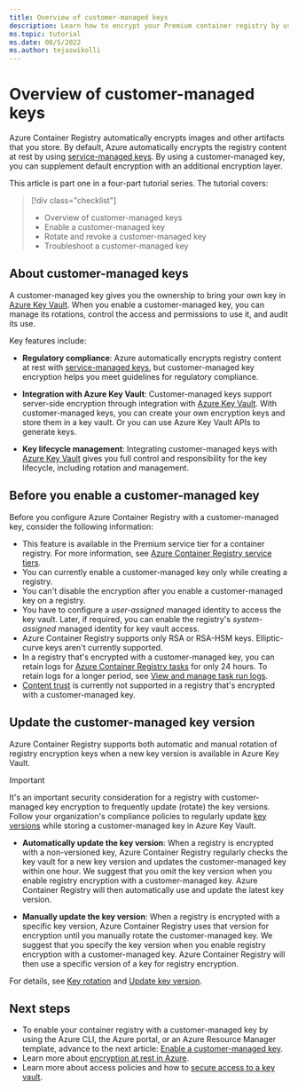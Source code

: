 ```yaml
---
title: Overview of customer-managed keys
description: Learn how to encrypt your Premium container registry by using a customer-managed key stored in Azure Key Vault.
ms.topic: tutorial
ms.date: 08/5/2022
ms.author: tejaswikolli
---
```


# Overview of customer-managed keys

Azure Container Registry automatically encrypts images and other artifacts that you store. By default, Azure automatically encrypts the registry content at rest by using [service-managed keys](../security/fundamentals/encryption-models.md). By using a customer-managed key, you can supplement default encryption with an additional encryption layer.
  
This article is part one in a four-part tutorial series. The tutorial covers:

> [!div class="checklist"]
> * Overview of customer-managed keys
> * Enable a customer-managed key
> * Rotate and revoke a customer-managed key
> * Troubleshoot a customer-managed key

## About customer-managed keys 

A customer-managed key gives you the ownership to bring your own key in [Azure Key Vault](../key-vault/general/overview.md). When you enable a customer-managed key, you can manage its rotations, control the access and permissions to use it, and audit its use.

Key features include:

* **Regulatory compliance**: Azure automatically encrypts registry content at rest with [service-managed keys](../security/fundamentals/encryption-models.md), but customer-managed key encryption helps you meet guidelines for regulatory compliance.

* **Integration with Azure Key Vault**: Customer-managed keys support server-side encryption through integration with [Azure Key Vault](../key-vault/general/overview.md). With customer-managed keys, you can create your own encryption keys and store them in a key vault. Or you can use Azure Key Vault APIs to generate keys. 

* **Key lifecycle management**: Integrating customer-managed keys with [Azure Key Vault](../key-vault/general/overview.md) gives you full control and responsibility for the key lifecycle, including rotation and management.

## Before you enable a customer-managed key  

Before you configure Azure Container Registry with a customer-managed key, consider the following information:

* This feature is available in the Premium service tier for a container registry. For more information, see [Azure Container Registry service tiers](container-registry-skus.md).
* You can currently enable a customer-managed key only while creating a registry.
* You can't disable the encryption after you enable a customer-managed key on a registry.
* You have to configure a *user-assigned* managed identity to access the key vault. Later, if required, you can enable the registry's *system-assigned* managed identity for key vault access.
* Azure Container Registry supports only RSA or RSA-HSM keys. Elliptic-curve keys aren't currently supported.
* In a registry that's encrypted with a customer-managed key, you can retain logs for [Azure Container Registry tasks](container-registry-tasks-overview.md) for only 24 hours. To retain logs for a longer period, see [View and manage task run logs](container-registry-tasks-logs.md#alternative-log-storage).
* [Content trust](container-registry-content-trust.md) is currently not supported in a registry that's encrypted with a customer-managed key.

## Update the customer-managed key version

Azure Container Registry supports both automatic and manual rotation of registry encryption keys when a new key version is available in Azure Key Vault.

>[!IMPORTANT]
>It's an important security consideration for a registry with customer-managed key encryption to frequently update (rotate) the key versions. Follow your organization's compliance policies to regularly update [key versions](../key-vault/general/about-keys-secrets-certificates.md#objects-identifiers-and-versioning) while storing a customer-managed key in Azure Key Vault.  

* **Automatically update the key version**: When a registry is encrypted with a non-versioned key, Azure Container Registry regularly checks the key vault for a new key version and updates the customer-managed key within one hour. We suggest that you omit the key version when you enable registry encryption with a customer-managed key. Azure Container Registry will then automatically use and update the latest key version.

* **Manually update the key version**: When a registry is encrypted with a specific key version, Azure Container Registry uses that version for encryption until you manually rotate the customer-managed key. We suggest that you specify the key version when you enable registry encryption with a customer-managed key. Azure Container Registry will then use a specific version of a key for registry encryption.

For details, see [Key rotation](tutorial-enable-customer-managed-keys.md#key-rotation) and [Update key version](tutorial-rotate-revoke-customer-managed-keys.md#create-or-update-the-key-version-by-using-the-azure-cli).

## Next steps

* To enable your container registry with a customer-managed key by using the Azure CLI, the Azure portal, or an Azure Resource Manager template, advance to the next article: [Enable a customer-managed key](tutorial-enable-customer-managed-keys.md).
* Learn more about [encryption at rest in Azure](../security/fundamentals/encryption-atrest.md).
* Learn more about access policies and how to [secure access to a key vault](../key-vault/general/security-features.md).


<!-- LINKS - external -->

<!-- LINKS - internal -->

[az-feature-register]: /cli/azure/feature#az_feature_register
[az-feature-show]: /cli/azure/feature#az_feature_show
[az-group-create]: /cli/azure/group#az_group_create
[az-identity-create]: /cli/azure/identity#az_identity_create
[az-feature-register]: /cli/azure/feature#az_feature_register
[az-deployment-group-create]: /cli/azure/deployment/group#az_deployment_group_create
[az-keyvault-create]: /cli/azure/keyvault#az_keyvault_create
[az-keyvault-key-create]: /cli/azure/keyvault/key#az_keyvault_key_create
[az-keyvault-key]: /cli/azure/keyvault/key
[az-keyvault-set-policy]: /cli/azure/keyvault#az_keyvault_set_policy
[az-keyvault-delete-policy]: /cli/azure/keyvault#az_keyvault_delete_policy
[az-resource-show]: /cli/azure/resource#az_resource_show
[az-acr-create]: /cli/azure/acr#az_acr_create
[az-acr-show]: /cli/azure/acr#az_acr_show
[az-acr-encryption-rotate-key]: /cli/azure/acr/encryption#az_acr_encryption_rotate_key
[az-acr-encryption-show]: /cli/azure/acr/encryption#az_acr_encryption_show

